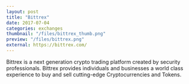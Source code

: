 ```yaml
---
layout: post
title: "Bittrex"
date: 2017-07-04
categories: exchanges
thumbnail: "/files/bittrex_thumb.png"
preview: "/files/bittrex.png"
external: https://bittrex.com/
---
```

Bittrex is a next generation crypto trading platform created by security professionals. Bittrex provides individuals and businesses a world class experience to buy and sell cutting-edge Cryptocurrencies and Tokens.
